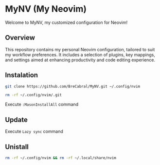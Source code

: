 # MyNV (My Neovim)

Welcome to MyNV, my customized configuration for Neovim!

## Overview

This repository contains my personal Neovim configuration, tailored to suit my workflow preferences. It includes a selection of plugins, key mappings, and settings aimed at enhancing productivity and code editing experience.

## Instalation

```bash
git clone https://github.com/BreCabral/MyNV.git ~/.config/nvim
```
```bash
rm -rf ~/.config/nvim/.git
```

Execute `:MasonInstallAll` command

## Update

Execute `Lazy sync` command

## Unistall

```bash
rm -rf ~/.config/nvim && rm -rf ~/.local/share/nvim
```

